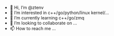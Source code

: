 - 👋 Hi, I’m @ztenv
- 👀 I’m interested in c++/go/python/linux kernel/...
- 🌱 I’m currently learning c++/go/zmq
- 💞️ I’m looking to collaborate on ...
- 📫 How to reach me ...

<!---
ztenv/ztenv is a ✨ special ✨ repository because its `README.md` (this file) appears on your GitHub profile.
You can click the Preview link to take a look at your changes.
--->
